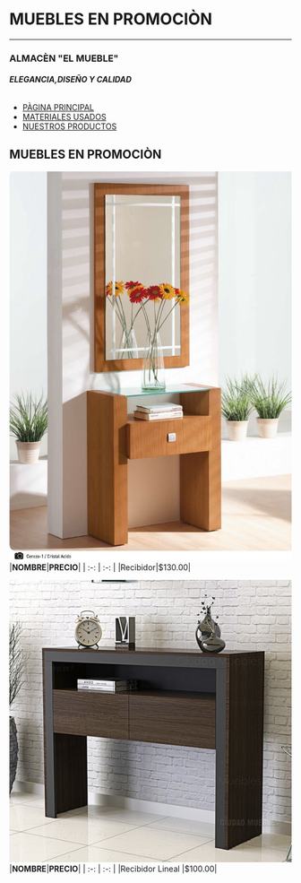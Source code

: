 # **MUEBLES EN PROMOCIÒN** 
---
### **ALMACÈN "EL MUEBLE"** 
###### **ELEGANCIA,DISEÑO Y CALIDAD** 


- [PÀGINA PRINCIPAL ](intro.md)
- [MATERIALES USADOS ](materiales.md)
- [NUESTROS PRODUCTOS ](productos.md)

## **MUEBLES EN PROMOCIÒN** 


![imagen](recibidor.jpg)
|**NOMBRE**|**PRECIO**|
| :-: | :-: |
|Recibidor|$130.00|

![imagen](recibidorM.jpg)
|**NOMBRE**|**PRECIO**|
| :-: | :-: |
|Recibidor Lineal |$100.00|


